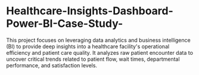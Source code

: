 # Healthcare-Insights-Dashboard-Power-BI-Case-Study-
This project focuses on leveraging data analytics and business intelligence (BI) to provide deep insights into a healthcare facility's operational efficiency and patient care quality. It analyzes raw patient encounter data to uncover critical trends related to patient flow, wait times, departmental performance, and satisfaction levels.
